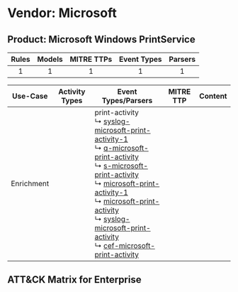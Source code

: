 Vendor: Microsoft
=================
Product: Microsoft Windows PrintService
---------------------------------------
| Rules | Models | MITRE TTPs | Event Types | Parsers |
|:-----:|:------:|:----------:|:-----------:|:-------:|
|   1   |   1    |     1      |      1      |    1    |

|  Use-Case  | Activity Types | Event Types/Parsers                                                                                                                                                                                                                                                                                                                                                                                                                                                                                                                                                                                                                                                                                      | MITRE TTP | Content |
|:----------:| -------------- | -------------------------------------------------------------------------------------------------------------------------------------------------------------------------------------------------------------------------------------------------------------------------------------------------------------------------------------------------------------------------------------------------------------------------------------------------------------------------------------------------------------------------------------------------------------------------------------------------------------------------------------------------------------------------------------------------------- | --------- | ------- |
| Enrichment | <ul></li></ul> |  print-activity<br> ↳ [syslog-microsoft-print-activity-1](../Parsers/parserContent_syslog-microsoft-print-activity-1.md)<br> ↳ [q-microsoft-print-activity](../Parsers/parserContent_q-microsoft-print-activity.md)<br> ↳ [s-microsoft-print-activity](../Parsers/parserContent_s-microsoft-print-activity.md)<br> ↳ [microsoft-print-activity-1](../Parsers/parserContent_microsoft-print-activity-1.md)<br> ↳ [microsoft-print-activity](../Parsers/parserContent_microsoft-print-activity.md)<br> ↳ [syslog-microsoft-print-activity](../Parsers/parserContent_syslog-microsoft-print-activity.md)<br> ↳ [cef-microsoft-print-activity](../Parsers/parserContent_cef-microsoft-print-activity.md)<br> |           |         |

ATT&CK Matrix for Enterprise
----------------------------
